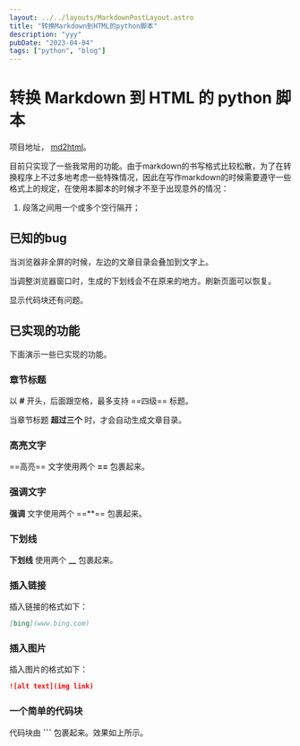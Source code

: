 ```yaml
---
layout: ../../layouts/MarkdownPostLayout.astro
title: "转换Markdown到HTML的python脚本"
description: "yyy"
pubDate: "2023-04-04"
tags: ["python", "blog"]
---
```


# 转换 Markdown 到 HTML 的 python 脚本

项目地址， [md2html](https://github.com/longfei-chen/md2html)。

目前只实现了一些我常用的功能。由于markdown的书写格式比较松散，为了在转换程序上不过多地考虑一些特殊情况，因此在写作markdown的时候需要遵守一些格式上的规定，在使用本脚本的时候才不至于出现意外的情况：

1. 段落之间用一个或多个空行隔开；

## 已知的bug

当浏览器非全屏的时候，左边的文章目录会叠加到文字上。

当调整浏览器窗口时，生成的下划线会不在原来的地方。刷新页面可以恢复。

显示代码块还有问题。

## 已实现的功能

下面演示一些已实现的功能。

### 章节标题

以 **#** 开头，后面跟空格，最多支持 ==四级== 标题。

当章节标题 __超过三个__ 时，才会自动生成文章目录。

### 高亮文字

==高亮== 文字使用两个 **==** 包裹起来。

### 强调文字

**强调** 文字使用两个 ==**== 包裹起来。

### 下划线

__下划线__ 使用两个 **__** 包裹起来。

### 插入链接

插入链接的格式如下：

```markdown
[bing](www.bing.com)
```

### 插入图片

插入图片的格式如下：

```markdown
![alt text](img link)
```

### 一个简单的代码块

代码块由 **```** 包裹起来。效果如上所示。
